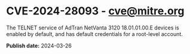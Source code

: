 # CVE-2024-28093 - cve@mitre.org

The TELNET service of AdTran NetVanta 3120 18.01.01.00.E devices is enabled by default, and has default credentials for a root-level account.

**Publish date:** 2024-03-26
